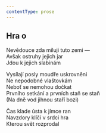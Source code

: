 ```yaml
---
contentType: prose
---
```


## Hra o

Nevědouce zda miluji tuto zemi —  
Avšak ostruhy jejich jar  
Jdou k jejich slabinám

Vysílají posly moudře uskrovněni  
Ne nepodobné vlaštovkám  
Neboť se nemohou dočkat  
Prvního setkání a prvních staň se staň  
(Na dně vod jihnou staří bozi)

Čas klade ústa k jímce ran  
Navzdory klíčí v srdci hra  
Kterou svět rozprodal
